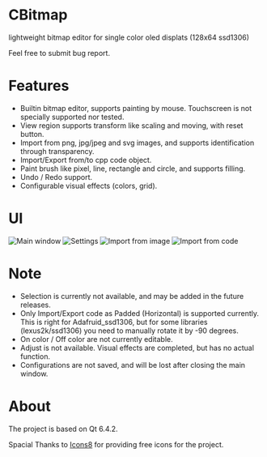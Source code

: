 # CBitmap
lightweight bitmap editor for single color oled displats (128x64 ssd1306)

Feel free to submit bug report.

# Features
- Builtin bitmap editor, supports painting by mouse. Touchscreen is not specially supported nor tested.
- View region supports transform like scaling and moving, with reset button.
- Import from png, jpg/jpeg and svg images, and supports identification through transparency.
- Import/Export from/to cpp code object.
- Paint brush like pixel, line, rectangle and circle, and supports filling.
- Undo / Redo support.
- Configurable visual effects (colors, grid).

# UI
![Main window](https://github.com/user-attachments/assets/70c47eeb-fd64-4875-897f-219b236fbc82)
![Settings](https://github.com/user-attachments/assets/ef3ecf0e-87a5-4072-b3c3-074f7cbf9cb3)
![Import from image](https://github.com/user-attachments/assets/f84c1b35-fcf8-4c2b-a1b0-dd77f381faa8)
![Import from code](https://github.com/user-attachments/assets/05983db6-2889-4cc4-9638-688a1ef7ff40)

# Note
- Selection is currently not available, and may be added in the future releases.
- Only Import/Export code as Padded (Horizontal) is supported currently. This is right for Adafruid_ssd1306, but for some libraries (lexus2k/ssd1306) you need to manually rotate it by -90 degrees.
- On color / Off color are not currently editable.
- Adjust is not available. Visual effects are completed, but has no actual function.
- Configurations are not saved, and will be lost after closing the main window.

# About
The project is based on Qt 6.4.2.

Spacial Thanks to [Icons8](https://icons8.com) for providing free icons for the project.

